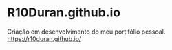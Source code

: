 # R10Duran.github.io
Criação em desenvolvimento do meu portifólio pessoal.
https://r10duran.github.io/
